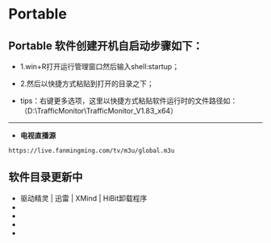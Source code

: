 # Portable

## Portable 软件创建开机自启动步骤如下：

- 1.win+R打开运行管理窗口然后输入shell:startup；

- 2.然后以快捷方式粘贴到打开的目录之下；

- tips：右键更多选项，这里以快捷方式粘贴软件运行时的文件路径如：（D:\TrafficMonitor\TrafficMonitor_V1.83_x64）
---
- **电视直播源**
```
https://live.fanmingming.com/tv/m3u/global.m3u  
```
## 软件目录更新中
- 驱动精灵 | 迅雷 | XMind | HiBit卸载程序
- 
- 
- 
- 

